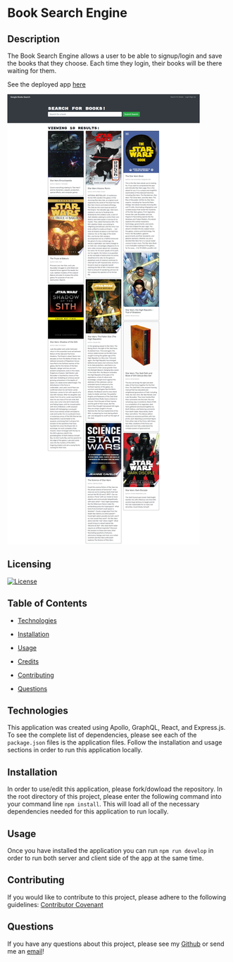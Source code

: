 # Book Search Engine

## Description

The Book Search Engine allows a user to be able to signup/login and save the books that they choose. Each time they login, their books will be there waiting for them.

See the deployed app [here](https://quiet-bayou-84339.herokuapp.com/)

![Book Search Home Screenshot](https://github.com/tniemeye19/jubilant-bose-potato/blob/main/assets/jubilant-potato-home.png)


## Licensing

[![License](https://img.shields.io/badge/License-MIT-yellow.svg)](https://choosealicense.com/licenses/mit/)
    

## Table of Contents

* [Technologies](#Technologies)

* [Installation](#installation)

* [Usage](#usage)

* [Credits](#credits)

* [Contributing](#contributing)

* [Questions](#questions)

## Technologies

This application was created using Apollo, GraphQL, React, and Express.js. To see the complete list of dependencies, please see each of the `package.json` files is the application files. Follow the installation and usage sections in order to run this application locally.

    
## Installation

In order to use/edit this application, please fork/dowload the repository. In the root directory of this project, please enter the following command into your command line `npm install`. This will load all of the necessary dependencies needed for this application to run locally.
    

## Usage

Once you have installed the application you can run `npm run develop` in order to run both server and client side of the app at the same time.
    

## Contributing

If you would like to contribute to this project, please adhere to the following guidelines: [Contributor Covenant](https://www.contributor-covenant.org/)


## Questions

If you have any questions about this project, please see my [Github](https://github.com/tniemeye19) or send me an [email](timothy.niemeyer19@gmail.com)!
